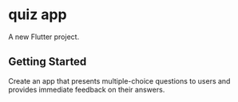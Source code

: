 # quiz app

A new Flutter project.

## Getting Started

Create an app that presents multiple-choice questions to users and provides immediate feedback on their answers.
